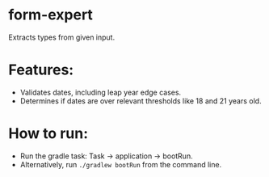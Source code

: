# form-expert
Extracts types from given input.

# Features:
* Validates dates, including leap year edge cases.
* Determines if dates are over relevant thresholds like 18 and 21 years old.

# How to run:
* Run the gradle task: Task -> application -> bootRun. 
* Alternatively, run `./gradlew bootRun` from the command line.
